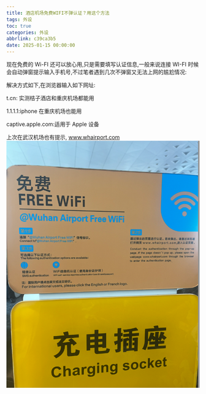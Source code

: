 ```yaml
---
title: 酒店机场免费WIFI不弹认证？用这个方法
tags: 外设
toc: true
categories: 外设
abbrlink: c39ca3b5
date: 2025-01-15 00:00:00
---
```


现在免费的 Wi-FI 还可以放心用,只是需要填写认证信息,一般来说连接 WI-FI 时候会自动弹窗提示输入手机号,不过笔者遇到几次不弹窗又无法上网的尴尬情况:

解决方式如下,在浏览器输入如下网址:

t.cn: 实测桔子酒店和重庆机场都能用

<!--more-->

1.1.1.1:iphone 在重庆机场也能用

captive.apple.com:适用于 Apple 设备

上次在武汉机场也有提示, www.whairport.com
![09ca9403-c558-4b05-b008-aa0d416b29a6](https://raw.githubusercontent.com/cloudsmithy/picgo-imh/master/09ca9403-c558-4b05-b008-aa0d416b29a6.png)
